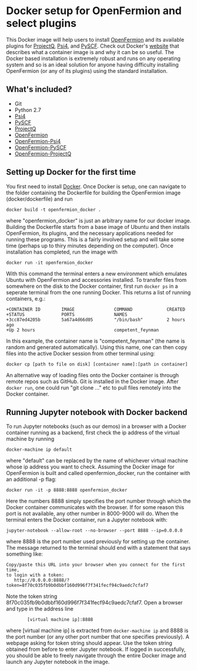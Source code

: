 # Docker setup for OpenFermion and select plugins

This Docker image will help users to install [OpenFermion](https://github.com/quantumlib/OpenFermion)
and its available plugins for [ProjectQ](https://github.com/ProjectQ-Framework/ProjectQ),
[Psi4](https://github.com/quantumlib/OpenFermion-Psi4), and [PySCF](https://github.com/quantumlib/OpenFermion-PySCF).
Check out Docker's [website](https://www.docker.com/what-container) that describes what a container image is and why it can be so useful.
The Docker based installation is extremely robust and runs on any operating
system and so is an ideal solution for anyone having difficulty installing
OpenFermion (or any of its plugins) using the standard installation.


## What's included?

- Git
- Python 2.7
- [Psi4](http://www.psicode.org)
- [PySCF](https://github.com/sunqm/pyscf)
- [ProjectQ](https://projectq.ch)
- [OpenFermion](https://github.com/quantumlib/OpenFermion)
- [OpenFermion-Psi4](https://github.com/quantumlib/OpenFermion-Psi4)
- [OpenFermion-PySCF](https://github.com/quantumlib/OpenFermion-PySCF)
- [OpenFermion-ProjectQ](https://github.com/quantumlib/OpenFermion-ProjectQ)


## Setting up Docker for the first time

You first need to install [Docker](https://www.docker.com/).
Once Docker is setup, one can navigate to the folder containing the
Dockerfile for building the OpenFermion image (docker/dockerfile) and run

```
docker build -t openfermion_docker .
```

where "openfermion_docker" is just an arbitrary name for our docker image.
Building the Dockerfile starts from a base image of Ubuntu and then installs
OpenFermion, its plugins, and the necessary applications needed for running these
programs. This is a fairly involved setup and will take some time
(perhaps up to thiry minutes depending on the computer). Once installation has
completed, run the image with

```
docker run -it openfermion_docker
```

With this command the terminal enters a new environment which emulates Ubuntu with
OpenFermion and accessories installed. To transfer files from somewhere on the disk to the Docker
container, first run `docker ps` in a seperate terminal from the one running
Docker. This returns a list of running containers, e.g.:

```
+CONTAINER ID        IMAGE               COMMAND             CREATED
+STATUS              PORTS               NAMES
+3cc87ed4205b        5a67a4d66d05        "/bin/bash"         2 hours ago
+Up 2 hours                              competent_feynman
```

In this example, the container name is "competent_feynman" (the name is
random and generated automatically). Using this name, one can then copy
files into the active Docker session from other terminal using:

```
docker cp [path to file on disk] [container name]:[path in container]
```

An alternative way of loading files onto the Docker container is through
remote repos such as GitHub. Git is installed in the Docker image.
After `docker run`, one could run "git clone ..." etc to pull files
remotely into the Docker container.


## Running Jupyter notebook with Docker backend

To run Jupyter notebooks (such as our demos) in a browser with a Docker container
running as a backend, first check the ip address of the virtual machine by running

```
docker-machine ip default
```

where "default" can be replaced by the name of whichever virtual machine whose
ip address you want to check. Assuming the Docker image for OpenFermion is built
and called openfermion_docker, run the container with an additional -p flag:


```
docker run -it -p 8888:8888 openfermion_docker
```

Here the numbers 8888 simply specifies the port number through which the Docker
container communicates with the browser. If for some reason this port is not
available, any other number in 8000-9000 will do. When the terminal enters the Docker container,
run a Jupyter notebook with:

```
jupyter-notebook --allow-root --no-browser --port 8888 --ip=0.0.0.0
```

where 8888 is the port number used previously for setting up the container.
The message returned to the terminal should end with a statement that says
something like:
```
Copy/paste this URL into your browser when you connect for the first time,
to login with a token:
   http://0.0.0.0:8888/?token=8f70c035fb9b0dbbf160d996f7f341fecf94c9aedc7cfaf7
```

Note the token string 8f70c035fb9b0dbbf160d996f7f341fecf94c9aedc7cfaf7.
Open a browser and type in the address line

```
        [virtual machine ip]:8888
```

where [virtual machine ip] is extracted from `docker-machine ip` and 8888 is the port
number (or any other port number that one specifies previously). A webpage
asking for token string should appear. Use the token string obtained from before to
enter Jupyter notebook. If logged in successfully, you should be able to freely
navigate through the entire Docker image and launch any Jupyter notebook in the image.
